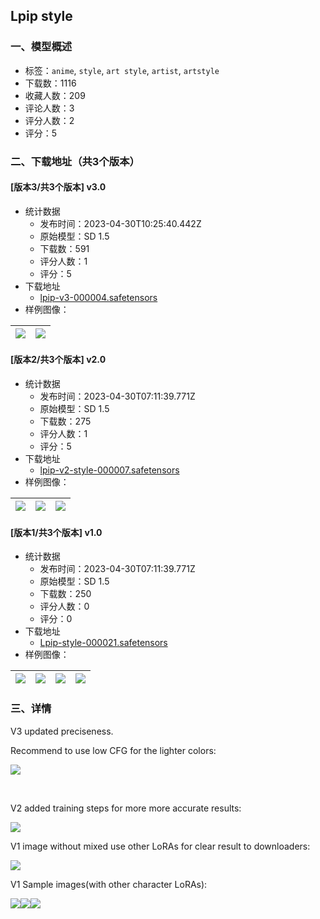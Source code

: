 ## Lpip style
### 一、模型概述

- 标签：`anime`, `style`, `art style`, `artist`, `artstyle`
- 下载数：1116
- 收藏人数：209
- 评论人数：3
- 评分人数：2
- 评分：5

### 二、下载地址（共3个版本）

#### [版本3/共3个版本] v3.0

- 统计数据
  - 发布时间：2023-04-30T10:25:40.442Z
  - 原始模型：SD 1.5
  - 下载数：591
  - 评分人数：1
  - 评分：5
- 下载地址
  - [lpip-v3-000004.safetensors](https://civitai.com/api/download/models/58716)
- 样例图像：

| <img src="https://image.civitai.com/xG1nkqKTMzGDvpLrqFT7WA/cb7030c4-7072-4e88-daf8-e0a85e373200/width=450/640867.jpeg" /> | <img src="https://image.civitai.com/xG1nkqKTMzGDvpLrqFT7WA/3f5c1163-c8b9-47aa-069c-0bd3b9898900/width=450/640844.jpeg" /> |
| ---- | ---- |

#### [版本2/共3个版本] v2.0

- 统计数据
  - 发布时间：2023-04-30T07:11:39.771Z
  - 原始模型：SD 1.5
  - 下载数：275
  - 评分人数：1
  - 评分：5
- 下载地址
  - [lpip-v2-style-000007.safetensors](https://civitai.com/api/download/models/46084)
- 样例图像：

| <img src="https://image.civitai.com/xG1nkqKTMzGDvpLrqFT7WA/ef8dc170-c7a6-4e88-7c25-801e1f794e00/width=450/499298.jpeg" /> | <img src="https://image.civitai.com/xG1nkqKTMzGDvpLrqFT7WA/57292fa3-74b1-4931-bb28-757c20de2700/width=450/498795.jpeg" /> | <img src="https://image.civitai.com/xG1nkqKTMzGDvpLrqFT7WA/5f38a99e-e650-412e-b28c-c8f972e03a00/width=450/498796.jpeg" /> |
| ---- | ---- | ---- |

#### [版本1/共3个版本] v1.0

- 统计数据
  - 发布时间：2023-04-30T07:11:39.771Z
  - 原始模型：SD 1.5
  - 下载数：250
  - 评分人数：0
  - 评分：0
- 下载地址
  - [Lpip-style-000021.safetensors](https://civitai.com/api/download/models/35551)
- 样例图像：

| <img src="https://image.civitai.com/xG1nkqKTMzGDvpLrqFT7WA/f7f40b50-0f29-41d0-3412-137e25e48c00/width=450/449506.jpeg" /> | <img src="https://image.civitai.com/xG1nkqKTMzGDvpLrqFT7WA/dbcde211-914c-4e2d-db86-ce109e73c300/width=450/417237.jpeg" /> | <img src="https://image.civitai.com/xG1nkqKTMzGDvpLrqFT7WA/78d73f96-4fa9-49c0-7c90-37900058e400/width=450/417239.jpeg" /> | <img src="https://image.civitai.com/xG1nkqKTMzGDvpLrqFT7WA/d5fa12c0-4320-4998-575b-9f3cd0fa3800/width=450/417241.jpeg" /> |
| ---- | ---- | ---- | ---- |


### 三、详情
<p>V3 updated preciseness.</p><p>Recommend to use low CFG for the lighter colors:</p><p> </p><img src="https://imagecache.civitai.com/xG1nkqKTMzGDvpLrqFT7WA/0b3dc1c5-92f4-40e7-ce59-74eb59f7eb00/width=525/0b3dc1c5-92f4-40e7-ce59-74eb59f7eb00.jpeg" /><p><br /></p><p></p><p>V2 added training steps for more more accurate results:</p><p></p><img src="https://imagecache.civitai.com/xG1nkqKTMzGDvpLrqFT7WA/64564610-7d98-4b48-fdd7-2638c0d1bf00/width=525/64564610-7d98-4b48-fdd7-2638c0d1bf00.jpeg" /><p></p><p></p><p>V1 image without mixed use other LoRAs for clear result to downloaders:</p><img src="https://imagecache.civitai.com/xG1nkqKTMzGDvpLrqFT7WA/9e13772b-db3e-4d52-1f3f-ea125bc83600/width=525/9e13772b-db3e-4d52-1f3f-ea125bc83600.jpeg" /><p></p><p>V1 Sample images(with other character LoRAs):<br /></p><img src="https://imagecache.civitai.com/xG1nkqKTMzGDvpLrqFT7WA/85e36e29-2b7d-471c-bcb0-914c49147800/width=525/85e36e29-2b7d-471c-bcb0-914c49147800.jpeg" /><img src="https://imagecache.civitai.com/xG1nkqKTMzGDvpLrqFT7WA/ae12464f-6bd8-4778-4293-36cfca084e00/width=525/ae12464f-6bd8-4778-4293-36cfca084e00.jpeg" /><img src="https://imagecache.civitai.com/xG1nkqKTMzGDvpLrqFT7WA/cf2e7a78-2f51-424e-8fa3-4955a25d6100/width=525/cf2e7a78-2f51-424e-8fa3-4955a25d6100.jpeg" />